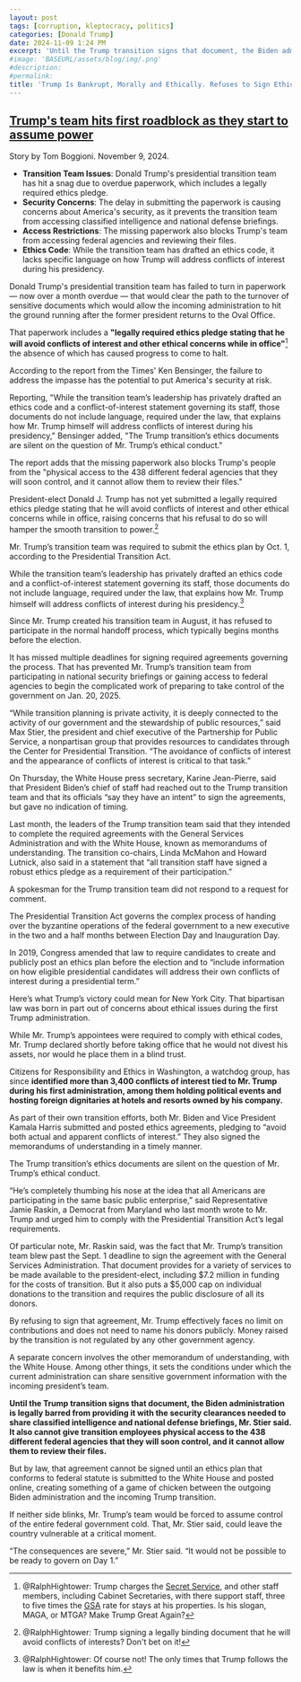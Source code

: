 ```yaml
---
layout: post
tags: [corruption, kleptocracy, politics]
categories: [Donald Trump]
date: 2024-11-09 1:24 PM
excerpt: 'Until the Trump transition signs that document, the Biden administration is legally barred from providing it with the security clearances needed to share classified intelligence and national defense briefings. It also cannot give transition employees physical access to the 438 different federal agencies that they will soon control, and it cannot allow them to review their files. But by law, that agreement cannot be signed until an ethics plan that conforms to federal statute is submitted to the White House and posted online, creating something of a game of chicken between the outgoing Biden administration and the incoming Trump transition.'
#image: 'BASEURL/assets/blog/img/.png'
#description:
#permalink:
title: 'Trump Is Bankrupt, Morally and Ethically. Refuses to Sign Ethics Statement Legislated Prompted By His
---
```



## [Trump's team hits first roadblock as they start to assume power](https://www.rawstory.com/trump-ethics-paperwork/)
Story by Tom Boggioni. November 9, 2024.

- **Transition Team Issues**: Donald Trump's presidential transition team has hit a snag due to overdue paperwork, which includes a legally required ethics pledge.
- **Security Concerns**: The delay in submitting the paperwork is causing concerns about America's security, as it prevents the transition team from accessing classified intelligence and national defense briefings.
- **Access Restrictions**: The missing paperwork also blocks Trump's team from accessing federal agencies and reviewing their files.
- **Ethics Code**: While the transition team has drafted an ethics code, it lacks specific language on how Trump will address conflicts of interest during his presidency.

Donald Trump's presidential transition team has failed to turn in paperwork –– now over a month overdue — that would clear the path to the turnover of sensitive documents which would allow the incoming administration to hit the ground running after the former president returns to the Oval Office.

That paperwork includes a **"legally required ethics pledge stating that he will avoid conflicts of interest and other ethical concerns while in office"**[^31] the absence of which has caused progress to come to halt.

[^31]: @RalphHightower: Trump charges the [Secret Service](https://www.secretservice.gov/), and other staff members, including Cabinet Secretaries, with there support staff, three to five times the [GSA](https://www.gsa.gov/) rate for stays at his properties. Is his slogan, MAGA, or MTGA? Make Trump Great Again?

According to the report from the Times' Ken Bensinger, the failure to address the impasse has the potential to put America's security at risk.

Reporting, "While the transition team’s leadership has privately drafted an ethics code and a conflict-of-interest statement governing its staff, those documents do not include language, required under the law, that explains how Mr. Trump himself will address conflicts of interest during his presidency," Bensinger added, "The Trump transition’s ethics documents are silent on the question of Mr. Trump’s ethical conduct."

The report adds that the missing paperwork also blocks Trump's people from the "physical access to the 438 different federal agencies that they will soon control, and it cannot allow them to review their files."

President-elect Donald J. Trump has not yet submitted a legally required ethics pledge stating that he will avoid conflicts of interest and other ethical concerns while in office, raising concerns that his refusal to do so will hamper the smooth transition to power.[^81]

[^81]: @RalphHightower: Trump signing a legally binding document that he will avoid conflicts of interests? Don't bet on it!

Mr. Trump’s transition team was required to submit the ethics plan by Oct. 1, according to the Presidential Transition Act.

While the transition team’s leadership has privately drafted an ethics code and a conflict-of-interest statement governing its staff, those documents do not include language, required under the law, that explains how Mr. Trump himself will address conflicts of interest during his presidency.[^101]

[^101]: @RalphHightower: Of course not! The only times that Trump follows the law is when it benefits him.

Since Mr. Trump created his transition team in August, it has refused to participate in the normal handoff process, which typically begins months before the election.

It has missed multiple deadlines for signing required agreements governing the process. That has prevented Mr. Trump’s transition team from participating in national security briefings or gaining access to federal agencies to begin the complicated work of preparing to take control of the government on Jan. 20, 2025.

“While transition planning is private activity, it is deeply connected to the activity of our government and the stewardship of public resources,” said Max Stier, the president and chief executive of the Partnership for Public Service, a nonpartisan group that provides resources to candidates through the Center for Presidential Transition. “The avoidance of conflicts of interest and the appearance of conflicts of interest is critical to that task.”

On Thursday, the White House press secretary, Karine Jean-Pierre, said that President Biden’s chief of staff had reached out to the Trump transition team and that its officials “say they have an intent” to sign the agreements, but gave no indication of timing.

Last month, the leaders of the Trump transition team said that they intended to complete the required agreements with the General Services Administration and with the White House, known as memorandums of understanding. The transition co-chairs, Linda McMahon and Howard Lutnick, also said in a statement that “all transition staff have signed a robust ethics pledge as a requirement of their participation.”

A spokesman for the Trump transition team did not respond to a request for comment.

The Presidential Transition Act governs the complex process of handing over the byzantine operations of the federal government to a new executive in the two and a half months between Election Day and Inauguration Day.

In 2019, Congress amended that law to require candidates to create and publicly post an ethics plan before the election and to “include information on how eligible presidential candidates will address their own conflicts of interest during a presidential term.”

Here’s what Trump’s victory could mean for New York City.
That bipartisan law was born in part out of concerns about ethical issues during the first Trump administration.

While Mr. Trump’s appointees were required to comply with ethical codes, Mr. Trump declared shortly before taking office that he would not divest his assets, nor would he place them in a blind trust.

Citizens for Responsibility and Ethics in Washington, a watchdog group, has since **identified more than 3,400 conflicts of interest tied to Mr. Trump during his first administration, among them holding political events and hosting foreign dignitaries at hotels and resorts owned by his company.**

As part of their own transition efforts, both Mr. Biden and Vice President Kamala Harris submitted and posted ethics agreements, pledging to “avoid both actual and apparent conflicts of interest.” They also signed the memorandums of understanding in a timely manner.

The Trump transition’s ethics documents are silent on the question of Mr. Trump’s ethical conduct.

“He’s completely thumbing his nose at the idea that all Americans are participating in the same basic public enterprise,” said Representative Jamie Raskin, a Democrat from Maryland who last month wrote to Mr. Trump and urged him to comply with the Presidential Transition Act’s legal requirements.

Of particular note, Mr. Raskin said, was the fact that Mr. Trump’s transition team blew past the Sept. 1 deadline to sign the agreement with the General Services Administration. That document provides for a variety of services to be made available to the president-elect, including $7.2 million in funding for the costs of transition. But it also puts a $5,000 cap on individual donations to the transition and requires the public disclosure of all its donors.

By refusing to sign that agreement, Mr. Trump effectively faces no limit on contributions and does not need to name his donors publicly. Money raised by the transition is not regulated by any other government agency.

A separate concern involves the other memorandum of understanding, with the White House. Among other things, it sets the conditions under which the current administration can share sensitive government information with the incoming president’s team.

**Until the Trump transition signs that document, the Biden administration is legally barred from providing it with the security clearances needed to share classified intelligence and national defense briefings, Mr. Stier said. It also cannot give transition employees physical access to the 438 different federal agencies that they will soon control, and it cannot allow them to review their files.**

But by law, that agreement cannot be signed until an ethics plan that conforms to federal statute is submitted to the White House and posted online, creating something of a game of chicken between the outgoing Biden administration and the incoming Trump transition.

If neither side blinks, Mr. Trump’s team would be forced to assume control of the entire federal government cold. That, Mr. Stier said, could leave the country vulnerable at a critical moment.

“The consequences are severe,” Mr. Stier said. “It would not be possible to be ready to govern on Day 1.”

